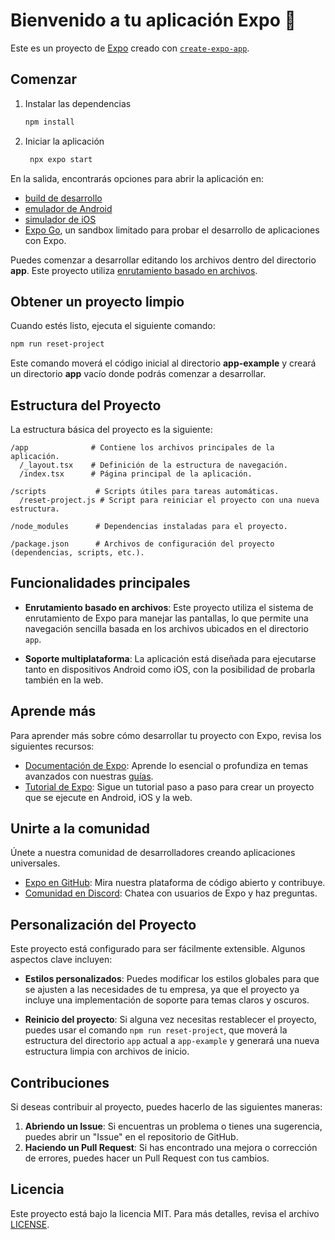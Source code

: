# Bienvenido a tu aplicación Expo 👋

Este es un proyecto de [Expo](https://expo.dev) creado con [`create-expo-app`](https://www.npmjs.com/package/create-expo-app).

## Comenzar

1. Instalar las dependencias

   ```bash
   npm install
   ```

2. Iniciar la aplicación

   ```bash
    npx expo start
   ```

En la salida, encontrarás opciones para abrir la aplicación en:

- [build de desarrollo](https://docs.expo.dev/develop/development-builds/introduction/)
- [emulador de Android](https://docs.expo.dev/workflow/android-studio-emulator/)
- [simulador de iOS](https://docs.expo.dev/workflow/ios-simulator/)
- [Expo Go](https://expo.dev/go), un sandbox limitado para probar el desarrollo de aplicaciones con Expo.

Puedes comenzar a desarrollar editando los archivos dentro del directorio **app**. Este proyecto utiliza [enrutamiento basado en archivos](https://docs.expo.dev/router/introduction).

## Obtener un proyecto limpio

Cuando estés listo, ejecuta el siguiente comando:

```bash
npm run reset-project
```

Este comando moverá el código inicial al directorio **app-example** y creará un directorio **app** vacío donde podrás comenzar a desarrollar.

## Estructura del Proyecto

La estructura básica del proyecto es la siguiente:

```
/app              # Contiene los archivos principales de la aplicación.
  /_layout.tsx    # Definición de la estructura de navegación.
  /index.tsx      # Página principal de la aplicación.
  
/scripts           # Scripts útiles para tareas automáticas.
  /reset-project.js # Script para reiniciar el proyecto con una nueva estructura.

/node_modules      # Dependencias instaladas para el proyecto.
  
/package.json      # Archivos de configuración del proyecto (dependencias, scripts, etc.).
```

## Funcionalidades principales

- **Enrutamiento basado en archivos**: Este proyecto utiliza el sistema de enrutamiento de Expo para manejar las pantallas, lo que permite una navegación sencilla basada en los archivos ubicados en el directorio `app`.
  
- **Soporte multiplataforma**: La aplicación está diseñada para ejecutarse tanto en dispositivos Android como iOS, con la posibilidad de probarla también en la web.

## Aprende más

Para aprender más sobre cómo desarrollar tu proyecto con Expo, revisa los siguientes recursos:

- [Documentación de Expo](https://docs.expo.dev/): Aprende lo esencial o profundiza en temas avanzados con nuestras [guías](https://docs.expo.dev/guides).
- [Tutorial de Expo](https://docs.expo.dev/tutorial/introduction/): Sigue un tutorial paso a paso para crear un proyecto que se ejecute en Android, iOS y la web.

## Unirte a la comunidad

Únete a nuestra comunidad de desarrolladores creando aplicaciones universales.

- [Expo en GitHub](https://github.com/expo/expo): Mira nuestra plataforma de código abierto y contribuye.
- [Comunidad en Discord](https://chat.expo.dev): Chatea con usuarios de Expo y haz preguntas.

## Personalización del Proyecto

Este proyecto está configurado para ser fácilmente extensible. Algunos aspectos clave incluyen:

- **Estilos personalizados**: Puedes modificar los estilos globales para que se ajusten a las necesidades de tu empresa, ya que el proyecto ya incluye una implementación de soporte para temas claros y oscuros.
  
- **Reinicio del proyecto**: Si alguna vez necesitas restablecer el proyecto, puedes usar el comando `npm run reset-project`, que moverá la estructura del directorio `app` actual a `app-example` y generará una nueva estructura limpia con archivos de inicio.

## Contribuciones

Si deseas contribuir al proyecto, puedes hacerlo de las siguientes maneras:

1. **Abriendo un Issue**: Si encuentras un problema o tienes una sugerencia, puedes abrir un "Issue" en el repositorio de GitHub.
2. **Haciendo un Pull Request**: Si has encontrado una mejora o corrección de errores, puedes hacer un Pull Request con tus cambios.

## Licencia

Este proyecto está bajo la licencia MIT. Para más detalles, revisa el archivo [LICENSE](LICENSE).
